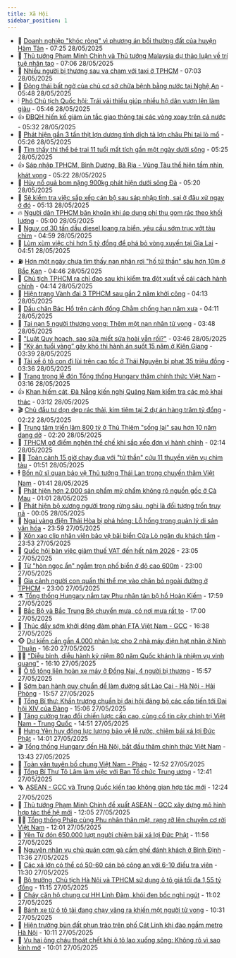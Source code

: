 ```yaml
---
title: Xã Hội
sidebar_position: 1
---
```


<!-- dantri-xa-hoi:START -->
- 🫣 [Doanh nghiệp &quot;khóc ròng&quot; vì phương án bồi thường đất của huyện Hàm Tân](https://dantri.com.vn/xa-hoi/doanh-nghiep-khoc-rong-vi-phuong-an-boi-thuong-dat-cua-huyen-ham-tan-20250527212500326.htm) - 07:25 28/05/2025
- 💼 [Thủ tướng Phạm Minh Chính và Thủ tướng Malaysia dự thảo luận về trí tuệ nhân tạo](https://dantri.com.vn/xa-hoi/thu-tuong-pham-minh-chinh-va-thu-tuong-malaysia-du-thao-luan-ve-tri-tue-nhan-tao-20250528140634620.htm) - 07:06 28/05/2025
- 🎊 [Nhiều người bị thương sau va chạm với taxi ở TPHCM](https://dantri.com.vn/xa-hoi/nhieu-nguoi-bi-thuong-sau-va-cham-voi-taxi-o-tphcm-20250528134810775.htm) - 07:03 28/05/2025
- 🙉 [Động thái bất ngờ của chủ cơ sở chữa bệnh bằng nước tại Nghệ An](https://dantri.com.vn/xa-hoi/dong-thai-bat-ngo-cua-chu-co-so-chua-benh-bang-nuoc-tai-nghe-an-20250528105715319.htm) - 05:48 28/05/2025
- 🕯 [Phó Chủ tịch Quốc hội: Trái vải thiều giúp nhiều hộ dân vươn lên làm giàu](https://dantri.com.vn/xa-hoi/pho-chu-tich-quoc-hoi-trai-vai-thieu-giup-nhieu-ho-dan-vuon-len-lam-giau-20250528120319953.htm) - 05:46 28/05/2025
- 👍 [ĐBQH hiến kế giảm ùn tắc giao thông tại các vòng xoay trên cả nước](https://dantri.com.vn/xa-hoi/dbqh-hien-ke-giam-un-tac-giao-thong-tai-cac-vong-xoay-tren-ca-nuoc-20250528121952890.htm) - 05:32 28/05/2025
- 🤖 [Phát hiện gần 3 tấn thịt lợn dương tính dịch tả lợn châu Phi tại lò mổ](https://dantri.com.vn/xa-hoi/phat-hien-gan-3-tan-thit-lon-duong-tinh-dich-ta-lon-chau-phi-tai-lo-mo-20250528120729466.htm) - 05:26 28/05/2025
- 🙉 [Tìm thấy thi thể bé trai 11 tuổi mất tích gần một ngày dưới sông](https://dantri.com.vn/xa-hoi/tim-thay-thi-the-be-trai-11-tuoi-mat-tich-gan-mot-ngay-duoi-song-20250528101833538.htm) - 05:25 28/05/2025
- 👍 [Sáp nhập TPHCM, Bình Dương, Bà Rịa - Vũng Tàu thể hiện tầm nhìn, khát vọng](https://dantri.com.vn/xa-hoi/sap-nhap-tphcm-binh-duong-ba-ria-vung-tau-the-hien-tam-nhin-khat-vong-20250528113508496.htm) - 05:22 28/05/2025
- 🗽 [Hủy nổ quả bom nặng 900kg phát hiện dưới sông Đà](https://dantri.com.vn/xa-hoi/huy-no-qua-bom-nang-900kg-phat-hien-duoi-song-da-20250528121202091.htm) - 05:20 28/05/2025
- 🗽 [Sẽ kiểm tra việc sắp xếp cán bộ sau sáp nhập tỉnh, sai ở đâu xử ngay ở đó](https://dantri.com.vn/xa-hoi/se-kiem-tra-viec-sap-xep-can-bo-sau-sap-nhap-tinh-sai-o-dau-xu-ngay-o-do-20250528120606035.htm) - 05:13 28/05/2025
- 🔥 [Người dân TPHCM băn khoăn khi áp dụng phí thu gom rác theo khối lượng](https://dantri.com.vn/xa-hoi/nguoi-dan-tphcm-ban-khoan-khi-ap-dung-phi-thu-gom-rac-theo-khoi-luong-20250523093114614.htm) - 05:00 28/05/2025
- 🦒 [Nguy cơ 30 tấn dầu diesel loang ra biển, yêu cầu sớm trục vớt tàu chìm](https://dantri.com.vn/xa-hoi/nguy-co-30-tan-dau-diesel-loang-ra-bien-yeu-cau-som-truc-vot-tau-chim-20250528113800745.htm) - 04:59 28/05/2025
- 🧐 [Lùm xùm việc chi hơn 5 tỷ đồng để phá bỏ vòng xuyến tại Gia Lai](https://dantri.com.vn/xa-hoi/lum-xum-viec-chi-hon-5-ty-dong-de-pha-bo-vong-xuyen-tai-gia-lai-20250526173231624.htm) - 04:51 28/05/2025
- ⛽️ [Hơn một ngày chưa tìm thấy nạn nhân rơi &quot;hố tử thần&quot; sâu hơn 10m ở Bắc Kạn](https://dantri.com.vn/xa-hoi/hon-mot-ngay-chua-tim-thay-nan-nhan-roi-ho-tu-than-sau-hon-10m-o-bac-kan-20250528113634117.htm) - 04:46 28/05/2025
- 🚀 [Chủ tịch TPHCM ra chỉ đạo sau khi kiểm tra đột xuất về cải cách hành chính](https://dantri.com.vn/xa-hoi/chu-tich-tphcm-ra-chi-dao-sau-khi-kiem-tra-dot-xuat-ve-cai-cach-hanh-chinh-20250528103155246.htm) - 04:14 28/05/2025
- 🦒 [Hiện trạng Vành đai 3 TPHCM sau gần 2 năm khởi công](https://dantri.com.vn/xa-hoi/hien-trang-vanh-dai-3-tphcm-sau-gan-2-nam-khoi-cong-20250525210550032.htm) - 04:13 28/05/2025
- 🦅 [Dấu chân Bác Hồ trên cánh đồng Chằm chống hạn năm xưa](https://dantri.com.vn/xa-hoi/dau-chan-bac-ho-tren-canh-dong-cham-chong-han-nam-xua-20250528102750266.htm) - 04:11 28/05/2025
- 🚀 [Tai nạn 5 người thương vong: Thêm một nạn nhân tử vong](https://dantri.com.vn/xa-hoi/tai-nan-5-nguoi-thuong-vong-them-mot-nan-nhan-tu-vong-20250528101113877.htm) - 03:48 28/05/2025
- 🦅 [&quot;Luật Quy hoạch, sao sửa miết sửa hoài vẫn rối?&quot;](https://dantri.com.vn/xa-hoi/luat-quy-hoach-sao-sua-miet-sua-hoai-van-roi-20250528103544411.htm) - 03:46 28/05/2025
- 🤠 [“Kỳ án tuổi vàng” gây khó thi hành án suốt 15 năm ở Kiên Giang](https://dantri.com.vn/xa-hoi/ky-an-tuoi-vang-gay-kho-thi-hanh-an-suot-15-nam-o-kien-giang-20250528102809056.htm) - 03:39 28/05/2025
- 💄 [Tài xế ô tô con đi lùi trên cao tốc ở Thái Nguyên bị phạt 35 triệu đồng](https://dantri.com.vn/xa-hoi/tai-xe-o-to-con-di-lui-tren-cao-toc-o-thai-nguyen-bi-phat-35-trieu-dong-20250528103416259.htm) - 03:36 28/05/2025
- 🥷 [Trang trọng lễ đón Tổng thống Hungary thăm chính thức Việt Nam](https://dantri.com.vn/xa-hoi/trang-trong-le-don-tong-thong-hungary-tham-chinh-thuc-viet-nam-20250527141650360.htm) - 03:16 28/05/2025
- 👍 [Khan hiếm cát, Đà Nẵng kiến nghị Quảng Nam kiểm tra các mỏ khai thác](https://dantri.com.vn/xa-hoi/khan-hiem-cat-da-nang-kien-nghi-quang-nam-kiem-tra-cac-mo-khai-thac-20250526215602690.htm) - 03:12 28/05/2025
- 🎬 [Chủ đầu tư dọn dẹp rác thải, kim tiêm tại 2 dự án hàng trăm tỷ đồng](https://dantri.com.vn/xa-hoi/chu-dau-tu-don-dep-rac-thai-kim-tiem-tai-2-du-an-hang-tram-ty-dong-20250528090310755.htm) - 02:22 28/05/2025
- 🦒 [Trung tâm triển lãm 800 tỷ ở Thủ Thiêm &quot;sống lại&quot; sau hơn 10 năm dang dở](https://dantri.com.vn/xa-hoi/trung-tam-trien-lam-800-ty-o-thu-thiem-song-lai-sau-hon-10-nam-dang-do-20250526192420167.htm) - 02:20 28/05/2025
- 🌊 [TPHCM gỡ điểm nghẽn thể chế khi sắp xếp đơn vị hành chính](https://dantri.com.vn/xa-hoi/tphcm-go-diem-nghen-the-che-khi-sap-xep-don-vi-hanh-chinh-20250527203826211.htm) - 02:14 28/05/2025
- 🧑‍💻 [Toàn cảnh 15 giờ chạy đua với &quot;tử thần&quot; cứu 11 thuyền viên vụ chìm tàu](https://dantri.com.vn/xa-hoi/toan-canh-15-gio-chay-dua-voi-tu-than-cuu-11-thuyen-vien-vu-chim-tau-20250528081418868.htm) - 01:51 28/05/2025
- 🕴 [Bốn nữ sĩ quan bảo vệ Thủ tướng Thái Lan trong chuyến thăm Việt Nam](https://dantri.com.vn/xa-hoi/bon-nu-si-quan-bao-ve-thu-tuong-thai-lan-trong-chuyen-tham-viet-nam-20250528080920638.htm) - 01:41 28/05/2025
- 🤔 [Phát hiện hơn 2.000 sản phẩm mỹ phẩm không rõ nguồn gốc ở Cà Mau](https://dantri.com.vn/xa-hoi/phat-hien-hon-2000-san-pham-my-pham-khong-ro-nguon-goc-o-ca-mau-20250528014254971.htm) - 01:01 28/05/2025
- 💄 [Phát hiện bộ xương người trong rừng sâu, nghi là đối tượng trốn truy nã](https://dantri.com.vn/xa-hoi/phat-hien-bo-xuong-nguoi-trong-rung-sau-nghi-la-doi-tuong-tron-truy-na-20250528062813741.htm) - 00:05 28/05/2025
- 🧠 [Ngai vàng điện Thái Hòa bị phá hỏng: Lỗ hổng trong quản lý di sản văn hóa](https://dantri.com.vn/xa-hoi/ngai-vang-dien-thai-hoa-bi-pha-hong-lo-hong-trong-quan-ly-di-san-van-hoa-20250527175615314.htm) - 23:59 27/05/2025
- 🦣 [Xôn xao clip nhân viên bảo vệ bãi biển Cửa Lò ngăn du khách tắm](https://dantri.com.vn/xa-hoi/xon-xao-clip-nhan-vien-bao-ve-bai-bien-cua-lo-ngan-du-khach-tam-20250527224929592.htm) - 23:53 27/05/2025
- 💫 [Quốc hội bàn việc giảm thuế VAT đến hết năm 2026](https://dantri.com.vn/xa-hoi/quoc-hoi-ban-viec-giam-thue-vat-den-het-nam-2026-20250527172753388.htm) - 23:05 27/05/2025
- 🚀 [Từ &quot;hòn ngọc ẩn&quot; ngắm trọn phố biển ở độ cao 600m](https://dantri.com.vn/xa-hoi/tu-hon-ngoc-an-ngam-tron-pho-bien-o-do-cao-600m-20250524224323565.htm) - 23:00 27/05/2025
- 🤔 [Gia cảnh người con quấn thi thể mẹ vào chăn bỏ ngoài đường ở TPHCM](https://dantri.com.vn/xa-hoi/gia-canh-nguoi-con-quan-thi-the-me-vao-chan-bo-ngoai-duong-o-tphcm-20250527164911626.htm) - 23:00 27/05/2025
- ⚗️ [Tổng thống Hungary nắm tay Phu nhân tản bộ hồ Hoàn Kiếm](https://dantri.com.vn/xa-hoi/tong-thong-hungary-nam-tay-phu-nhan-tan-bo-ho-hoan-kiem-20250527223734265.htm) - 17:59 27/05/2025
- 🫶 [Bắc Bộ và Bắc Trung Bộ chuyển mưa, có nơi mưa rất to](https://dantri.com.vn/xa-hoi/bac-bo-va-bac-trung-bo-chuyen-mua-co-noi-mua-rat-to-20250527190258529.htm) - 17:00 27/05/2025
- 🌮 [Thúc đẩy sớm khởi động đàm phán FTA Việt Nam - GCC](https://dantri.com.vn/xa-hoi/thuc-day-som-khoi-dong-dam-phan-fta-viet-nam-gcc-20250527233724929.htm) - 16:38 27/05/2025
- 🐵 [Dự kiến cần gần 4.000 nhân lực cho 2 nhà máy điện hạt nhân ở Ninh Thuận](https://dantri.com.vn/xa-hoi/du-kien-can-gan-4000-nhan-luc-cho-2-nha-may-dien-hat-nhan-o-ninh-thuan-20250527231617467.htm) - 16:20 27/05/2025
- 🧑‍🏫 [&quot;Diễu binh, diễu hành kỷ niệm 80 năm Quốc khánh là nhiệm vụ vinh quang&quot;](https://dantri.com.vn/xa-hoi/dieu-binh-dieu-hanh-ky-niem-80-nam-quoc-khanh-la-nhiem-vu-vinh-quang-20250527230102125.htm) - 16:10 27/05/2025
- 💫 [Ô tô tông liên hoàn xe máy ở Đồng Nai, 4 người bị thương](https://dantri.com.vn/xa-hoi/o-to-tong-lien-hoan-xe-may-o-dong-nai-4-nguoi-bi-thuong-20250527224621206.htm) - 15:57 27/05/2025
- 🦩 [Sớm ban hành quy chuẩn để làm đường sắt Lào Cai - Hà Nội - Hải Phòng](https://dantri.com.vn/xa-hoi/som-ban-hanh-quy-chuan-de-lam-duong-sat-lao-cai-ha-noi-hai-phong-20250527225254684.htm) - 15:57 27/05/2025
- 🦄 [Tổng Bí thư: Khẩn trương chuẩn bị đại hội đảng bộ các cấp tiến tới Đại hội XIV của Đảng](https://dantri.com.vn/xa-hoi/tong-bi-thu-khan-truong-chuan-bi-dai-hoi-dang-bo-cac-cap-tien-toi-dai-hoi-xiv-cua-dang-20250527220626426.htm) - 15:06 27/05/2025
- 💂 [Tăng cường trao đổi chiến lược cấp cao, củng cố tin cậy chính trị Việt Nam - Trung Quốc](https://dantri.com.vn/xa-hoi/tang-cuong-trao-doi-chien-luoc-cap-cao-cung-co-tin-cay-chinh-tri-viet-nam-trung-quoc-20250527215128202.htm) - 14:51 27/05/2025
- 💄 [Hưng Yên huy động lực lượng bảo vệ lễ rước, chiêm bái xá lợi Đức Phật](https://dantri.com.vn/xa-hoi/hung-yen-huy-dong-luc-luong-bao-ve-le-ruoc-chiem-bai-xa-loi-duc-phat-20250527205243215.htm) - 14:01 27/05/2025
- 🎬 [Tổng thống Hungary đến Hà Nội, bắt đầu thăm chính thức Việt Nam](https://dantri.com.vn/xa-hoi/tong-thong-hungary-den-ha-noi-bat-dau-tham-chinh-thuc-viet-nam-20250527203518126.htm) - 13:43 27/05/2025
- 👀 [Toàn văn tuyên bố chung Việt Nam - Pháp](https://dantri.com.vn/xa-hoi/toan-van-tuyen-bo-chung-viet-nam-phap-20250527193227461.htm) - 12:52 27/05/2025
- 💃 [Tổng Bí Thư Tô Lâm làm việc với Ban Tổ chức Trung ương](https://dantri.com.vn/xa-hoi/tong-bi-thu-to-lam-lam-viec-voi-ban-to-chuc-trung-uong-20250527194038106.htm) - 12:41 27/05/2025
- 🪜 [ASEAN - GCC và Trung Quốc kiến tạo không gian hợp tác mới](https://dantri.com.vn/xa-hoi/asean-gcc-va-trung-quoc-kien-tao-khong-gian-hop-tac-moi-20250527192444310.htm) - 12:24 27/05/2025
- 📝 [Thủ tướng Phạm Minh Chính đề xuất ASEAN - GCC xây dựng mô hình hợp tác thế hệ mới](https://dantri.com.vn/xa-hoi/thu-tuong-pham-minh-chinh-de-xuat-asean-gcc-xay-dung-mo-hinh-hop-tac-the-he-moi-20250527190457112.htm) - 12:05 27/05/2025
- 🧑‍💻 [Tổng thống Pháp cùng Phu nhân thân mật, rạng rỡ lên chuyên cơ rời Việt Nam](https://dantri.com.vn/xa-hoi/tong-thong-phap-cung-phu-nhan-than-mat-rang-ro-len-chuyen-co-roi-viet-nam-20250527184640941.htm) - 12:01 27/05/2025
- 👺 [Yên Tử đón 650.000 lượt người chiêm bái xá lợi Đức Phật](https://dantri.com.vn/xa-hoi/yen-tu-don-650000-luot-nguoi-chiem-bai-xa-loi-duc-phat-20250527181758979.htm) - 11:56 27/05/2025
- 🌮 [Nguyên nhân vụ chủ quán cơm gà cầm ghế đánh khách ở Bình Định](https://dantri.com.vn/xa-hoi/nguyen-nhan-vu-chu-quan-com-ga-cam-ghe-danh-khach-o-binh-dinh-20250527181047063.htm) - 11:36 27/05/2025
- 🤭 [Các xã lớn có thể có 50-60 cán bộ công an với 6-10 điều tra viên](https://dantri.com.vn/xa-hoi/cac-xa-lon-co-the-co-50-60-can-bo-cong-an-voi-6-10-dieu-tra-vien-20250527174559700.htm) - 11:30 27/05/2025
- 💪 [Bộ trưởng, Chủ tịch Hà Nội và TPHCM sử dụng ô tô giá tối đa 1,55 tỷ đồng](https://dantri.com.vn/xa-hoi/bo-truong-chu-tich-ha-noi-va-tphcm-su-dung-o-to-gia-toi-da-155-ty-dong-20250527172734197.htm) - 11:15 27/05/2025
- 🧰 [Cháy căn hộ chung cư HH Linh Đàm, khói đen bốc nghi ngút](https://dantri.com.vn/xa-hoi/chay-can-ho-chung-cu-hh-linh-dam-khoi-den-boc-nghi-ngut-20250527173017525.htm) - 11:02 27/05/2025
- 🤡 [Bánh xe từ ô tô tải đang chạy văng ra khiến một người tử vong](https://dantri.com.vn/xa-hoi/banh-xe-tu-o-to-tai-dang-chay-vang-ra-khien-mot-nguoi-tu-vong-20250527171528948.htm) - 10:31 27/05/2025
- 🦆 [Hiện trường bùn đất phun trào trên phố Cát Linh khi đào ngầm metro Hà Nội](https://dantri.com.vn/xa-hoi/hien-truong-bun-dat-phun-trao-tren-pho-cat-linh-khi-dao-ngam-metro-ha-noi-20250527170104816.htm) - 10:11 27/05/2025
- 🦍 [Vụ hai ông cháu thoát chết khi ô tô lao xuống sông: Không rõ vì sao kính mở](https://dantri.com.vn/xa-hoi/vu-hai-ong-chau-thoat-chet-khi-o-to-lao-xuong-song-khong-ro-vi-sao-kinh-mo-20250527160319010.htm) - 10:01 27/05/2025<!-- dantri-xa-hoi:END -->
